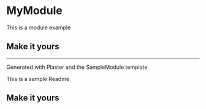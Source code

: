 # MyModule

This is a module example

## Make it yours

---
Generated with Plaster and the SampleModule template


This is a sample Readme

## Make it yours
